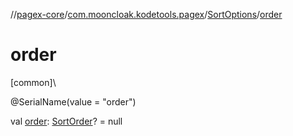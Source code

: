 //[pagex-core](../../../index.md)/[com.mooncloak.kodetools.pagex](../index.md)/[SortOptions](index.md)/[order](order.md)

# order

[common]\

@SerialName(value = &quot;order&quot;)

val [order](order.md): [SortOrder](../-sort-order/index.md)? = null
